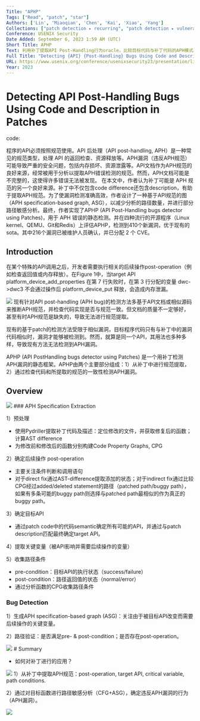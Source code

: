 ```yaml
---
Title: "APHP"
Tags: ["Read", "patch", "star"]
Authors: ['Lin', 'Miaoqian', 'Chen', 'Kai', 'Xiao', 'Yang']
Collections: ["patch detection ▸ recurring", "patch detection ▸ vulnerability detection"]
Conference: USENIX Security
Date Added: September 6, 2023 1:59 AM (UTC)
Short Title: APHP
Text: 利用补丁提取API Post-Handling行为oracle，比较目标代码与补丁代码的APH模式。
Full Title: "Detecting {API} {Post-Handling} Bugs Using Code and Description in Patches"
URL: https://www.usenix.org/conference/usenixsecurity23/presentation/lin
Year: 2023
---
```

# **Detecting API Post-Handling Bugs Using Code and Description in Patches**

code: 

程序的API必须按照规范使用。API 后处理（API post-handling, APH）是一种常见的规范类型，处理 API 的返回检查、资源释放等。APH漏洞（违反APH规范）可能导致严重的安全问题，包括内存损坏、资源泄露等。API文档作为APH规范的良好来源，经常被用于分析以提取APH错误检测的规范。然而，APH文档可能是不完整的，这使得许多错误无法被发现。
在本文中，作者认为补丁可能是 APH 规范的另一个良好来源。补丁中不仅包含code difference还包含description，有助于提取APH规范。为了使漏洞检测准确高效，作者设计了一种基于API规范的图（APH specification-based graph, ASG），以减少分析的路径数量，并进行部分路径敏感分析。最终，作者实现了APHP (API Post-Handling bugs detector using Patches)，用于 APH 错误的静态检测。并在四种流行的开源程序（Linux kernel、QEMU、Git和Redis）上评估APHP，检测到410个新漏洞，优于现有的sota。其中216个漏洞已被维护人员确认，并已分配 2 个 CVE。

## Introduction

在某个特殊的API调用之后，开发者需要执行相关的后续操作post-operation（例如检查返回值或内存释放）。在Figure 1中，当target API platform_device_add_properties 在第 7 行失败时，在第 3 行分配的变量 dwc->dwc3 不会通过操作后 platform_device_put 释放，会造成内存泄漏。

<img src="/APHP/Untitled.png" className="img"/>
现有针对API post-handling (APH bug)的检测方法多基于API文档或相似源码来推断APH规范，并检查代码实现是否与规范一致。但文档的质量不一定够好，甚至有时APH规范是缺失的，导致无法进行规范提取。

现有的基于patch的检测方法受限于相似漏洞，目标程序代码只有与补丁中的漏洞代码相似时，漏洞才能够被检测到。然而，就算是同一个API，其用法也多种多样，导致现有方法无法检测到APH漏洞。

APHP (API PostHandling bugs detector using Patches) 是一个用补丁检测APH漏洞的静态框架。APHP由两个主要部分组成：1）从补丁中进行规范提取，2）通过检查代码和所提取的规范的一致性检测APH漏洞。

## Overview

<img src="/APHP/Untitled%201.png" className="img"/>
### APH Specification Extraction

1）预处理

- 使用Pydriller提取补丁代码及描述：定位修改的文件，并获取修复后的函数；计算AST difference
- 为修改前和修改后的函数分别构建Code Property Graphs, CPG

2）确定后续操作 post-operation

- 主要关注条件判断和调用语句
- 对于direct fix通过AST-difference提取添加的状态；对于indirect fix通过比较CPG经过added/deleted statement的路径（patched path/buggy path），如果有多条可能的buggy path则选择与patched path最相似的作为真正的buggy path。

3）确定目标API

- 通过patch code中的代码semantic确定所有可能的API，并通过与patch description匹配最终确定target API。

4）提取关键变量（被API影响并需要后续操作的变量）

5）收集路径条件

- pre-condition：目标API的执行状态（success/failure）
- post-condition：路径返回值的状态（normal/error）
- 通过分析函数的CPG收集路径条件

### Bug Detection

1）生成APH specification-based graph (ASG)：关注由于被目标API改变而需要后续操作的关键变量。

2）路径验证：是否满足pre- & post-condition；是否存在post-operation。

<img src="/APHP/Untitled%202.png" className="img"/>
# Summary

- 如何对补丁进行的应用？

<img src="/APHP/Untitled%203.png" className="img"/>
1）从补丁中提取APH规范：post-operation, target API, critical variable, path conditions.

2）通过对目标函数进行路径敏感分析（CFG+ASG），确定违反APH漏洞的行为（APH漏洞）。

<img src="/APHP/Untitled%204.png" className="img"/>